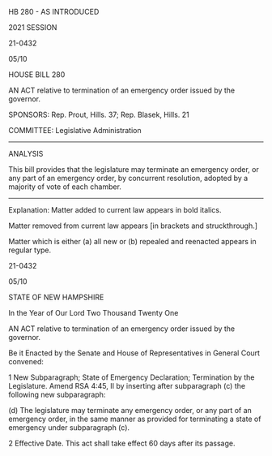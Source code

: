  HB 280 - AS INTRODUCED

 

 

2021 SESSION

 21-0432

 05/10

 

HOUSE BILL 280

 

AN ACT relative to termination of an emergency order issued by the governor.

 

SPONSORS: Rep. Prout, Hills. 37; Rep. Blasek, Hills. 21

 

COMMITTEE: Legislative Administration

 

-----------------------------------------------------------------

 

ANALYSIS

 

 This bill provides that the legislature may terminate an emergency order, or any part of an emergency order, by concurrent resolution, adopted by a majority of vote of each chamber.

 

- - - - - - - - - - - - - - - - - - - - - - - - - - - - - - - - - - - - - - - - - - - - - - - - - - - - - - - - - - - - - - - - - - - - - - - - - - - 

 

Explanation: Matter added to current law appears in bold italics.

 Matter removed from current law appears [in brackets and struckthrough.]

 Matter which is either (a) all new or (b) repealed and reenacted appears in regular type.

 21-0432

 05/10

 

STATE OF NEW HAMPSHIRE

 

In the Year of Our Lord Two Thousand Twenty One

 

AN ACT relative to termination of an emergency order issued by the governor.

 

Be it Enacted by the Senate and House of Representatives in General Court convened:

 

 1 New Subparagraph; State of Emergency Declaration; Termination by the Legislature. Amend RSA 4:45, II by inserting after subparagraph (c) the following new subparagraph:

 (d) The legislature may terminate any emergency order, or any part of an emergency order, in the same manner as provided for terminating a state of emergency under subparagraph (c).

 2 Effective Date. This act shall take effect 60 days after its passage.

